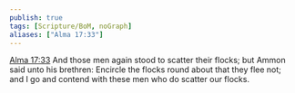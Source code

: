 ```yaml
---
publish: true
tags: [Scripture/BoM, noGraph]
aliases: ["Alma 17:33"]
---
```

[Alma 17:33](https://churchofjesuschrist.org/study/scriptures/bofm/alma/17?lang=eng&id=p33#p33) And those men again stood to scatter their flocks; but Ammon said unto his brethren: Encircle the flocks round about that they flee not; and I go and contend with these men who do scatter our flocks.
